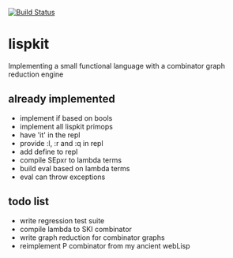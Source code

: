 [![Build Status](https://img.shields.io/endpoint.svg?url=https%3A%2F%2Factions-badge.atrox.dev%2Fthma%2Flispkit%2Fbadge&style=for-the-badge)](https://actions-badge.atrox.dev/thma/lispkit/goto)
# lispkit
Implementing a small functional language with a combinator graph reduction engine

## already implemented
- implement if based on bools 
- implement all lispkit primops
- have 'it' in the repl
- provide :l, :r and :q in repl
- add define to repl
- compile SEpxr to lambda terms
- build eval based on lambda terms
- eval can throw exceptions

## todo list
- write regression test suite
- compile lambda to SKI combinator
- write graph reduction for combinator graphs
- reimplement P combinator from my ancient webLisp
